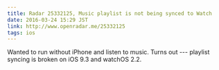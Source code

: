 ```yaml
---
title: Radar 25332125, Music playlist is not being synced to Watch
date: 2016-03-24 15:29 JST
link: http://www.openradar.me/25332125
tags: ios
---
```


Wanted to run without iPhone and listen to music. Turns out --- playlist syncing is broken on iOS 9.3 and watchOS 2.2.